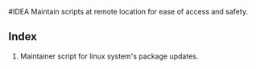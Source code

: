 #IDEA
Maintain scripts at remote location for ease of access and safety.

## Index
1) Maintainer script for linux system's package updates.
